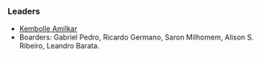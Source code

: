 ### Leaders

* [Kembolle Amilkar](mailto:kembolle@owasp.org)
* Boarders: Gabriel Pedro, Ricardo Germano, Saron Milhomem, Alison S. Ribeiro, Leandro Barata. 